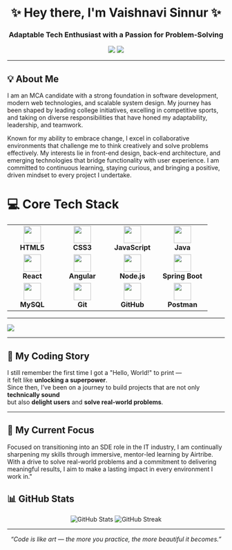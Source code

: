 <!-- Profile Header -->
<h1 align="center">✨ Hey there, I'm Vaishnavi Sinnur ✨</h1>
<h3 align="center"> Adaptable Tech Enthusiast with a Passion for Problem-Solving</h3>

<p align="center">
  <a href="https://github.com/vaishnavisinnur"><img src="https://img.shields.io/badge/GitHub-181717?style=for-the-badge&logo=github&logoColor=white"/></a>
  <a href="https://www.linkedin.com/in/vaishnavi-sinnur/"><img src="https://img.shields.io/badge/LinkedIn-0A66C2?style=for-the-badge&logo=linkedin&logoColor=white"/></a>
</p>

---

## 💡 About Me
I am an MCA candidate with a strong foundation in software development, modern web technologies, and scalable system design. My journey has been shaped by leading college initiatives, excelling in competitive sports, and taking on diverse responsibilities that have honed my adaptability, leadership, and teamwork.

Known for my ability to embrace change, I excel in collaborative environments that challenge me to think creatively and solve problems effectively. My interests lie in front-end design, back-end architecture, and emerging technologies that bridge functionality with user experience. I am committed to continuous learning, staying curious, and bringing a positive, driven mindset to every project I undertake.


# 💻 Core Tech Stack
<table>
<tr>
<td align="center" width="100"><img src="https://cdn.jsdelivr.net/gh/devicons/devicon/icons/html5/html5-original.svg" width="40"/><br><b>HTML5</b></td>
<td align="center" width="100"><img src="https://cdn.jsdelivr.net/gh/devicons/devicon/icons/css3/css3-original.svg" width="40"/><br><b>CSS3</b></td>
<td align="center" width="100"><img src="https://cdn.jsdelivr.net/gh/devicons/devicon/icons/javascript/javascript-original.svg" width="40"/><br><b>JavaScript</b></td>
<td align="center" width="100"><img src="https://cdn.jsdelivr.net/gh/devicons/devicon/icons/java/java-original.svg" width="40"/><br><b>Java</b></td>
</tr>
<tr>
<td align="center" width="100"><img src="https://cdn.jsdelivr.net/gh/devicons/devicon/icons/react/react-original.svg" width="40"/><br><b>React</b></td>
<td align="center" width="100"><img src="https://cdn.jsdelivr.net/gh/devicons/devicon/icons/angularjs/angularjs-original.svg" width="40"/><br><b>Angular</b></td>
<td align="center" width="100"><img src="https://cdn.jsdelivr.net/gh/devicons/devicon/icons/nodejs/nodejs-original.svg" width="40"/><br><b>Node.js</b></td>
<td align="center" width="100"><img src="https://cdn.jsdelivr.net/gh/devicons/devicon/icons/spring/spring-original.svg" width="40"/><br><b>Spring Boot</b></td>
</tr>
<tr>
<td align="center" width="100"><img src="https://cdn.jsdelivr.net/gh/devicons/devicon/icons/mysql/mysql-original.svg" width="40"/><br><b>MySQL</b></td>
<td align="center" width="100"><img src="https://cdn.jsdelivr.net/gh/devicons/devicon/icons/git/git-original.svg" width="40"/><br><b>Git</b></td>
<td align="center" width="100"><img src="https://cdn.jsdelivr.net/gh/devicons/devicon/icons/github/github-original.svg" width="40"/><br><b>GitHub</b></td>
<td align="center" width="100"><img src="https://www.vectorlogo.zone/logos/getpostman/getpostman-icon.svg" width="40"/><br><b>Postman</b></td>
</tr>
</table>

---

[![](https://visitcount.itsvg.in/api?id=vaishnavisinnur&icon=0&color=0)](https://visitcount.itsvg.in)

---

## 📖 My Coding Story
I still remember the first time I got a "Hello, World!" to print —  
it felt like **unlocking a superpower**.  
Since then, I’ve been on a journey to build projects that are not only **technically sound**  
but also **delight users** and **solve real-world problems**.

---

## 🎯 My Current Focus
Focused on transitioning into an SDE role in the IT industry, I am continually sharpening my skills through immersive, mentor-led learning by Airtribe. With a drive to solve real-world problems and a commitment to delivering meaningful results, I aim to make a lasting impact in every environment I work in."


## 📊 GitHub Stats
<p align="center">
  <img src="https://github-readme-stats.vercel.app/api?username=vaishnavisinnur&show_icons=true&theme=radical" alt="GitHub Stats"/>
  <img src="https://github-readme-streak-stats.herokuapp.com/?user=vaishnavisinnur&theme=radical" alt="GitHub Streak"/>
</p>

---

<p align="center">
  <i>“Code is like art — the more you practice, the more beautiful it becomes.”</i>
</p>
